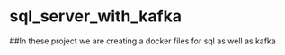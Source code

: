 # sql_server_with_kafka

##In these project we are creating a docker files for sql as well as kafka 
